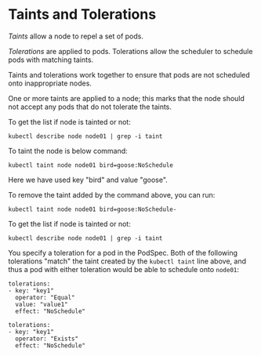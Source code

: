 # Taints and Tolerations

_Taints_ allow a node to repel a set of pods.

_Tolerations_ are applied to pods. Tolerations allow the scheduler to schedule pods with matching taints.

Taints and tolerations work together to ensure that pods are not scheduled onto inappropriate nodes. 

One or more taints are applied to a node; this marks that the node should not accept any pods that do not tolerate the taints.

To get the list if node is tainted or not:

```
kubectl describe node node01 | grep -i taint
```

To taint the node is below command:

```
kubectl taint node node01 bird=goose:NoSchedule
```
Here we have used key "bird" and value "goose".

To remove the taint added by the command above, you can run:

```
kubectl taint node node01 bird=goose:NoSchedule-
```

To get the list if node is tainted or not:

```
kubectl describe node node01 | grep -i taint
```


You specify a toleration for a pod in the PodSpec. Both of the following tolerations "match" the taint created by the `kubectl taint` line above, and thus a pod with either toleration would be able to schedule onto `node01`:

```
tolerations:
- key: "key1"
  operator: "Equal"
  value: "value1"
  effect: "NoSchedule"
```

```
tolerations:
- key: "key1"
  operator: "Exists"
  effect: "NoSchedule"
```

